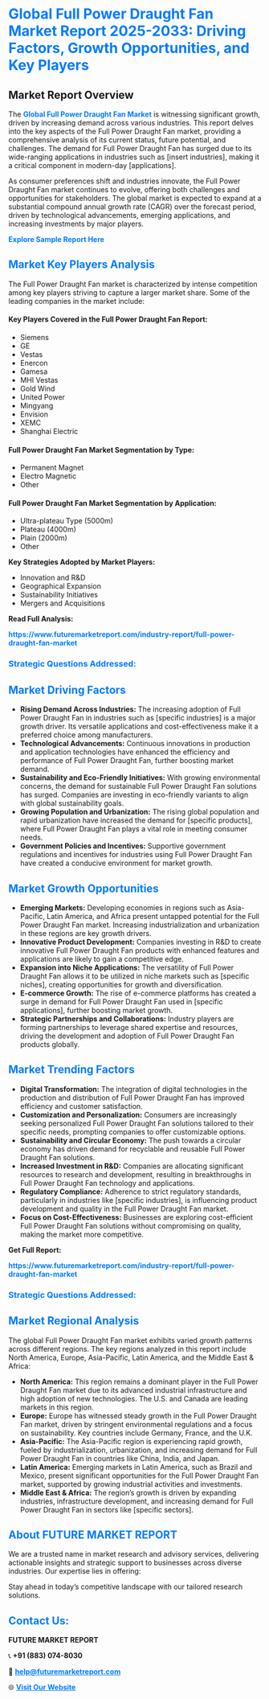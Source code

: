 <h1 style="color: #007BFF;">Global Full Power Draught Fan Market Report 2025-2033: Driving Factors, Growth Opportunities, and Key Players</h1>

<section id="overview">
<h2>Market Report Overview</h2>
<p>The <a href="https://www.futuremarketreport.com/industry-report/full-power-draught-fan-market" style="color: #007BFF; text-decoration: none;"><strong>Global Full Power Draught Fan Market</strong></a> is witnessing significant growth, driven by increasing demand across various industries. This report delves into the key aspects of the Full Power Draught Fan market, providing a comprehensive analysis of its current status, future potential, and challenges. The demand for Full Power Draught Fan has surged due to its wide-ranging applications in industries such as [insert industries], making it a critical component in modern-day [applications].</p>
<p>As consumer preferences shift and industries innovate, the Full Power Draught Fan market continues to evolve, offering both challenges and opportunities for stakeholders. The global market is expected to expand at a substantial compound annual growth rate (CAGR) over the forecast period, driven by technological advancements, emerging applications, and increasing investments by major players.</p>
</section>

<section id="overview">
<p><a href="https://www.futuremarketreport.com/request-sample/reportId=89401" style="color: #007BFF; text-decoration: none;"><strong>Explore Sample Report Here</strong></a></p>
</section>

<section id="key-players">
<h2 style="color: #007BFF;">Market Key Players Analysis</h2>
<p>The Full Power Draught Fan market is characterized by intense competition among key players striving to capture a larger market share. Some of the leading companies in the market include:</p>
<h4>Key Players Covered in the Full Power Draught Fan Report:</h4>
<ul><li>Siemens</li><li>GE</li><li>Vestas</li><li>Enercon</li><li>Gamesa</li><li>MHI Vestas</li><li>Gold Wind</li><li>United Power</li><li>Mingyang</li><li>Envision</li><li>XEMC</li><li>Shanghai Electric</li></ul>
<h4>Full Power Draught Fan Market Segmentation by Type:</h4>
<ul><li>Permanent Magnet</li><li>Electro Magnetic</li><li>Other</li></ul>

<h4>Full Power Draught Fan Market Segmentation by Application:</h4>
<ul><li>Ultra-plateau Type (5000m)</li><li>Plateau (4000m)</li><li>Plain (2000m)</li><li>Other</li></ul>
<p><strong>Key Strategies Adopted by Market Players:</strong></p>
<ul>
<li>Innovation and R&D</li>
<li>Geographical Expansion</li>
<li>Sustainability Initiatives</li>
<li>Mergers and Acquisitions</li>
</ul>
</section>

<section>
<p><strong>Read Full Analysis: </strong></p><a href="https://www.futuremarketreport.com/industry-report/full-power-draught-fan-market" style="color: #007BFF; text-decoration: none;"><strong>https://www.futuremarketreport.com/industry-report/full-power-draught-fan-market</strong></a>
<h3 style="color: #007BFF;">Strategic Questions Addressed:</h3>
</section>

<section id="driving-factors">
<h2 style="color: #007BFF;">Market Driving Factors</h2>
<ul>
<li><strong>Rising Demand Across Industries:</strong> The increasing adoption of Full Power Draught Fan in industries such as [specific industries] is a major growth driver. Its versatile applications and cost-effectiveness make it a preferred choice among manufacturers.</li>
<li><strong>Technological Advancements:</strong> Continuous innovations in production and application technologies have enhanced the efficiency and performance of Full Power Draught Fan, further boosting market demand.</li>
<li><strong>Sustainability and Eco-Friendly Initiatives:</strong> With growing environmental concerns, the demand for sustainable Full Power Draught Fan solutions has surged. Companies are investing in eco-friendly variants to align with global sustainability goals.</li>
<li><strong>Growing Population and Urbanization:</strong> The rising global population and rapid urbanization have increased the demand for [specific products], where Full Power Draught Fan plays a vital role in meeting consumer needs.</li>
<li><strong>Government Policies and Incentives:</strong> Supportive government regulations and incentives for industries using Full Power Draught Fan have created a conducive environment for market growth.</li>
</ul>
</section>

<section id="growth-opportunities">
<h2 style="color: #007BFF;">Market Growth Opportunities</h2>
<ul>
<li><strong>Emerging Markets:</strong> Developing economies in regions such as Asia-Pacific, Latin America, and Africa present untapped potential for the Full Power Draught Fan market. Increasing industrialization and urbanization in these regions are key growth drivers.</li>
<li><strong>Innovative Product Development:</strong> Companies investing in R&D to create innovative Full Power Draught Fan products with enhanced features and applications are likely to gain a competitive edge.</li>
<li><strong>Expansion into Niche Applications:</strong> The versatility of Full Power Draught Fan allows it to be utilized in niche markets such as [specific niches], creating opportunities for growth and diversification.</li>
<li><strong>E-commerce Growth:</strong> The rise of e-commerce platforms has created a surge in demand for Full Power Draught Fan used in [specific applications], further boosting market growth.</li>
<li><strong>Strategic Partnerships and Collaborations:</strong> Industry players are forming partnerships to leverage shared expertise and resources, driving the development and adoption of Full Power Draught Fan products globally.</li>
</ul>
</section>

<section id="trending-factors">
<h2 style="color: #007BFF;">Market Trending Factors</h2>
<ul>
<li><strong>Digital Transformation:</strong> The integration of digital technologies in the production and distribution of Full Power Draught Fan has improved efficiency and customer satisfaction.</li>
<li><strong>Customization and Personalization:</strong> Consumers are increasingly seeking personalized Full Power Draught Fan solutions tailored to their specific needs, prompting companies to offer customizable options.</li>
<li><strong>Sustainability and Circular Economy:</strong> The push towards a circular economy has driven demand for recyclable and reusable Full Power Draught Fan solutions.</li>
<li><strong>Increased Investment in R&D:</strong> Companies are allocating significant resources to research and development, resulting in breakthroughs in Full Power Draught Fan technology and applications.</li>
<li><strong>Regulatory Compliance:</strong> Adherence to strict regulatory standards, particularly in industries like [specific industries], is influencing product development and quality in the Full Power Draught Fan market.</li>
<li><strong>Focus on Cost-Effectiveness:</strong> Businesses are exploring cost-efficient Full Power Draught Fan solutions without compromising on quality, making the market more competitive.</li>
</ul>
</section>

<section>
<p><strong>Get Full Report: </strong></p><a href="https://www.futuremarketreport.com/industry-report/full-power-draught-fan-market" style="color: #007BFF; text-decoration: none;"><strong>https://www.futuremarketreport.com/industry-report/full-power-draught-fan-market</strong></a>
<h3 style="color: #007BFF;">Strategic Questions Addressed:</h3>
</section>


<section id="regional-analysis">
<h2 style="color: #007BFF;">Market Regional Analysis</h2>
<p>The global Full Power Draught Fan market exhibits varied growth patterns across different regions. The key regions analyzed in this report include North America, Europe, Asia-Pacific, Latin America, and the Middle East & Africa:</p>
<ul>
<li><strong>North America:</strong> This region remains a dominant player in the Full Power Draught Fan market due to its advanced industrial infrastructure and high adoption of new technologies. The U.S. and Canada are leading markets in this region.</li>
<li><strong>Europe:</strong> Europe has witnessed steady growth in the Full Power Draught Fan market, driven by stringent environmental regulations and a focus on sustainability. Key countries include Germany, France, and the U.K.</li>
<li><strong>Asia-Pacific:</strong> The Asia-Pacific region is experiencing rapid growth, fueled by industrialization, urbanization, and increasing demand for Full Power Draught Fan in countries like China, India, and Japan.</li>
<li><strong>Latin America:</strong> Emerging markets in Latin America, such as Brazil and Mexico, present significant opportunities for the Full Power Draught Fan market, supported by growing industrial activities and investments.</li>
<li><strong>Middle East & Africa:</strong> The region’s growth is driven by expanding industries, infrastructure development, and increasing demand for Full Power Draught Fan in sectors like [specific sectors].</li>
</ul>
</section>

<footer>
<h2 style="color: #007BFF;">About FUTURE MARKET REPORT</h2>
<p>We are a trusted name in market research and advisory services, delivering actionable insights and strategic support to businesses across diverse industries. Our expertise lies in offering:</p>

<p>Stay ahead in today’s competitive landscape with our tailored research solutions.</p>

<h2 style="color: #007BFF;">Contact Us:</h2>
<p><strong>FUTURE MARKET REPORT</strong></p>
<p>📞 <strong>+91 (883) 074-8030</strong></p>
<p>📧 <strong><a href="mailto:help@futuremarketreport.com" style="color: #007BFF;">help@futuremarketreport.com</a></strong></p>
<p>🌐 <strong><a href="https://www.futuremarketreport.com/" style="color: #007BFF;">Visit Our Website</a></strong></p>
</footer>